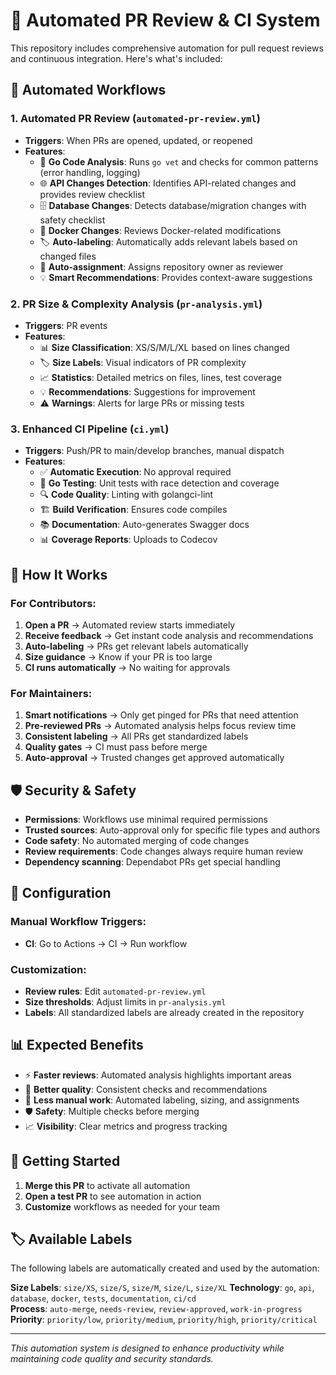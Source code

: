 # 🤖 Automated PR Review & CI System

This repository includes comprehensive automation for pull request reviews and continuous integration. Here's what's included:

## 🔄 Automated Workflows

### 1. **Automated PR Review** (`automated-pr-review.yml`)
- **Triggers**: When PRs are opened, updated, or reopened
- **Features**:
  - 🐹 **Go Code Analysis**: Runs `go vet` and checks for common patterns (error handling, logging)
  - 🌐 **API Changes Detection**: Identifies API-related changes and provides review checklist
  - 🗄️ **Database Changes**: Detects database/migration changes with safety checklist  
  - 🐳 **Docker Changes**: Reviews Docker-related modifications
  - 🏷️ **Auto-labeling**: Automatically adds relevant labels based on changed files
  - 👥 **Auto-assignment**: Assigns repository owner as reviewer
  - 💡 **Smart Recommendations**: Provides context-aware suggestions

### 2. **PR Size & Complexity Analysis** (`pr-analysis.yml`)
- **Triggers**: PR events
- **Features**:
  - 📊 **Size Classification**: XS/S/M/L/XL based on lines changed
  - 🏷️ **Size Labels**: Visual indicators of PR complexity
  - 📈 **Statistics**: Detailed metrics on files, lines, test coverage
  - 💡 **Recommendations**: Suggestions for improvement
  - ⚠️ **Warnings**: Alerts for large PRs or missing tests

### 3. **Enhanced CI Pipeline** (`ci.yml`)
- **Triggers**: Push/PR to main/develop branches, manual dispatch
- **Features**:
  - ✅ **Automatic Execution**: No approval required
  - 🧪 **Go Testing**: Unit tests with race detection and coverage
  - 🔍 **Code Quality**: Linting with golangci-lint
  - 🏗️ **Build Verification**: Ensures code compiles
  - 📚 **Documentation**: Auto-generates Swagger docs
  - 📊 **Coverage Reports**: Uploads to Codecov

## 🎯 How It Works

### For Contributors:
1. **Open a PR** → Automated review starts immediately
2. **Receive feedback** → Get instant code analysis and recommendations  
3. **Auto-labeling** → PRs get relevant labels automatically
4. **Size guidance** → Know if your PR is too large
5. **CI runs automatically** → No waiting for approvals

### For Maintainers:
1. **Smart notifications** → Only get pinged for PRs that need attention
2. **Pre-reviewed PRs** → Automated analysis helps focus review time
3. **Consistent labeling** → All PRs get standardized labels
4. **Quality gates** → CI must pass before merge
5. **Auto-approval** → Trusted changes get approved automatically

## 🛡️ Security & Safety

- **Permissions**: Workflows use minimal required permissions
- **Trusted sources**: Auto-approval only for specific file types and authors
- **Code safety**: No automated merging of code changes
- **Review requirements**: Code changes always require human review
- **Dependency scanning**: Dependabot PRs get special handling

## 🔧 Configuration

### Manual Workflow Triggers:
- **CI**: Go to Actions → CI → Run workflow

### Customization:
- **Review rules**: Edit `automated-pr-review.yml`
- **Size thresholds**: Adjust limits in `pr-analysis.yml`
- **Labels**: All standardized labels are already created in the repository

## 📊 Expected Benefits

- ⚡ **Faster reviews**: Automated analysis highlights important areas
- 🎯 **Better quality**: Consistent checks and recommendations
- 🤖 **Less manual work**: Automated labeling, sizing, and assignments
- 🛡️ **Safety**: Multiple checks before merging
- 📈 **Visibility**: Clear metrics and progress tracking

## 🚀 Getting Started

1. **Merge this PR** to activate all automation
2. **Open a test PR** to see automation in action
3. **Customize** workflows as needed for your team

## 🏷️ Available Labels

The following labels are automatically created and used by the automation:

**Size Labels**: `size/XS`, `size/S`, `size/M`, `size/L`, `size/XL`
**Technology**: `go`, `api`, `database`, `docker`, `tests`, `documentation`, `ci/cd`  
**Process**: `auto-merge`, `needs-review`, `review-approved`, `work-in-progress`
**Priority**: `priority/low`, `priority/medium`, `priority/high`, `priority/critical`

---

*This automation system is designed to enhance productivity while maintaining code quality and security standards.*